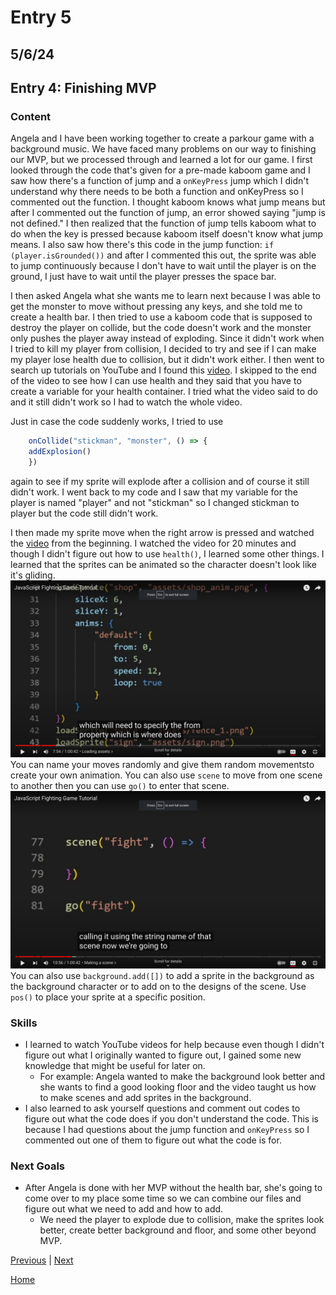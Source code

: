 # Entry 5
## 5/6/24
## Entry 4: Finishing MVP

### Content

Angela and I have been working together to create a parkour game with a background music. We have faced many problems on our way to finishing our MVP, but we processed through and learned a lot for our game. I first looked through the code that's given for a pre-made kaboom game and I saw how there's a function of jump and a `onKeyPress` jump which I didn't understand why there needs to be both a function and onKeyPress so I commented out the function. I thought kaboom knows what jump means but after I commented out the function of jump, an error showed saying "jump is not defined." I then realized that the function of jump tells kaboom what to do when the key is pressed because kaboom itself doesn't know what jump means. I also saw how there's this code in the jump function: `if (player.isGrounded())` and after I commented this out, the sprite was able to jump continuously because I don't have to wait until the player is on the ground, I just have to wait until the player presses the space bar.

I then asked Angela what she wants me to learn next because I was able to get the monster to move without pressing any keys, and she told me to create a health bar. I then tried to use a kaboom code that is supposed to destroy the player on collide, but the code doesn't work and the monster only pushes the player away instead of exploding. Since it didn't work when I tried to kill my player from collision, I decided to try and see if I can make my player lose health due to collision, but it didn't work either. I then went to search up tutorials on YouTube and I found this [video](https://youtu.be/TLH0taCeE6I?si=h55yYJBv0mbSds1k). I skipped to the end of the video to see how I can use health and they said that you have to create a variable for your health container. I tried what the video said to do and it still didn't work so I had to watch the whole video.

Just in case the code suddenly works, I tried to use
``` js
    onCollide("stickman", "monster", () => {
    addExplosion()
    })
```
again to see if my sprite will explode after a collision and of course it still didn't work. I went back to my code and I saw that my variable for the player is named "player" and not "stickman" so I changed stickman to player but the code still didn't work.

I then made my sprite move when the right arrow is pressed and watched the [video](https://youtu.be/TLH0taCeE6I?si=h55yYJBv0mbSds1k) from the beginning. I watched the video for 20 minutes and though I didn't figure out how to use   `health()`, I learned some other things. I learned that the sprites can be animated so the character doesn't look like it's gliding.
![animate](../tool/animate.png)
You can name your moves randomly and give them random movementsto create your own animation. You can also use `scene` to move from one scene to another then you can use `go()` to enter that scene.
![scene](../tool/scene.png)
You can also use `background.add([])` to add a sprite in the background as the background character or to add on to the designs of the scene. Use `pos()` to place your sprite at a specific position.

### Skills

* I learned to watch YouTube videos for help because even though I didn't figure out what I originally wanted to figure out, I gained some new knowledge that might be useful for later on.
    * For example: Angela wanted to make the background look better and she wants to find a good looking floor and the video taught us how to make scenes and add sprites in the background.
* I also learned to ask yourself questions and comment out codes to figure out what the code does if you don't understand the code. This is because I had questions about the jump function and `onKeyPress` so I commented out one of them to figure out what the code is for.

### Next Goals

* After Angela is done with her MVP without the health bar, she's going to come over to my place some time so we can combine our files and figure out what we need to add and how to add.
    * We need the player to explode due to collision, make the sprites look better, create better background and floor, and some other beyond MVP.

[Previous](entry04.md) | [Next](entry06.md)

[Home](../README.md)